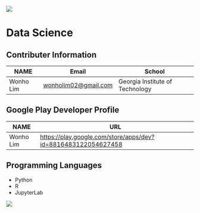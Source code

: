 ![](https://placehold.it/950x90/FF4500/fff?text=Welcome!)
# Data Science

## Contributer Information
<!-- Tables -->
| NAME      | Email                |School                           |
| --------- | -------------------- |---------------------------------|
| Wonho Lim | wonholim02@gmail.com | Georgia Institute of Technology |

## Google Play Developer Profile
| NAME      | URL                                                           |       
| --------- | --------------------------------------------------------------|
| Wonho Lim | https://play.google.com/store/apps/dev?id=8816483122054627458 |

## Programming Languages
* Python 
* R
* JupyterLab

![](https://wallpaperaccess.com/full/1325090.jpg)
